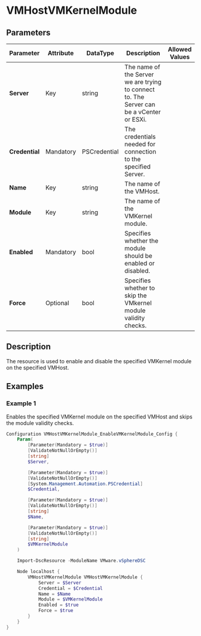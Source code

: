 # VMHostVMKernelModule

## Parameters

| Parameter | Attribute | DataType | Description | Allowed Values |
| --- | --- | --- | --- | --- |
| **Server** | Key | string | The name of the Server we are trying to connect to. The Server can be a vCenter or ESXi. ||
| **Credential** | Mandatory | PSCredential | The credentials needed for connection to the specified Server. ||
| **Name** | Key | string | The name of the VMHost. ||
| **Module** | Key | string | The name of the VMKernel module. ||
| **Enabled** | Mandatory | bool | Specifies whether the module should be enabled or disabled. ||
| **Force** | Optional | bool | Specifies whether to skip the VMkernel module validity checks. ||

## Description

The resource is used to enable and disable the specified VMKernel module on the specified VMHost.

## Examples

### Example 1

Enables the specified VMKernel module on the specified VMHost and skips the module validity checks.

```powershell
Configuration VMHostVMKernelModule_EnableVMKernelModule_Config {
    Param(
        [Parameter(Mandatory = $true)]
        [ValidateNotNullOrEmpty()]
        [string]
        $Server,

        [Parameter(Mandatory = $true)]
        [ValidateNotNullOrEmpty()]
        [System.Management.Automation.PSCredential]
        $Credential,

        [Parameter(Mandatory = $true)]
        [ValidateNotNullOrEmpty()]
        [string]
        $Name,

        [Parameter(Mandatory = $true)]
        [ValidateNotNullOrEmpty()]
        [string]
        $VMKernelModule
    )

    Import-DscResource -ModuleName VMware.vSphereDSC

    Node localhost {
        VMHostVMKernelModule VMHostVMKernelModule {
            Server = $Server
            Credential = $Credential
            Name = $Name
            Module = $VMKernelModule
            Enabled = $true
            Force = $true
        }
    }
}
```
